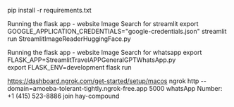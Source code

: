 pip install -r requirements.txt


Running the flask app - website Image Search for streamlit
export GOOGLE_APPLICATION_CREDENTIALS="google-credentials.json"
streamlit run StreamlitImageReaderHuggingFace.py


Running the flask app - website Image Search for whatsapp
export FLASK_APP=StreamlitTravelAPPGeneralGPTWhatsApp.py                                                                                        
export FLASK_ENV=development
flask run


https://dashboard.ngrok.com/get-started/setup/macos
ngrok http --domain=amoeba-tolerant-tightly.ngrok-free.app 5000
whatsApp Number:
+1 (415) 523-8886
join hay-compound




